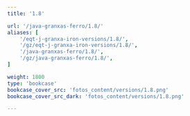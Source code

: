 ```yaml
---
title: '1.8'

url: '/java-granxas-ferro/1.8/'
aliases: [
    '/eqt-j-granxa-iron-versions/1.8/',
    '/gz/eqt-j-granxa-iron-versions/1.8/',
    '/java-granxas-ferro/1.8/',
    '/gz/java-granxas-ferro/1.8/',
]

weight: 1800
type: 'bookcase'
bookcase_cover_src: 'fotos_content/versions/1.8.png'
bookcase_cover_src_dark: 'fotos_content/versions/1.8.png'

---
```

